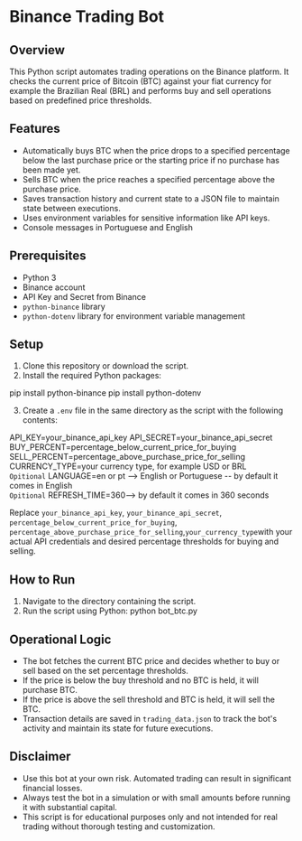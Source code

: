 # Binance Trading Bot

## Overview
This Python script automates trading operations on the Binance platform. It checks the current price of Bitcoin (BTC) against your fiat currency for example the Brazilian Real (BRL) and performs buy and sell operations based on predefined price thresholds.

## Features
- Automatically buys BTC when the price drops to a specified percentage below the last purchase price or the starting price if no purchase has been made yet.
- Sells BTC when the price reaches a specified percentage above the purchase price.
- Saves transaction history and current state to a JSON file to maintain state between executions.
- Uses environment variables for sensitive information like API keys.
- Console messages in Portuguese and English

## Prerequisites
- Python 3
- Binance account
- API Key and Secret from Binance
- `python-binance` library
- `python-dotenv` library for environment variable management

## Setup
1. Clone this repository or download the script.
2. Install the required Python packages:

pip install python-binance
pip install python-dotenv

3. Create a `.env` file in the same directory as the script with the following contents:

API_KEY=your_binance_api_key
API_SECRET=your_binance_api_secret
BUY_PERCENT=percentage_below_current_price_for_buying
SELL_PERCENT=percentage_above_purchase_price_for_selling   
CURRENCY_TYPE=your currency type, for example USD or BRL    
`Opitional` LANGUAGE=en or pt --> English or Portuguese -- by default it comes in English   
`Opitional` REFRESH_TIME=360--> by default it comes in 360 seconds    


Replace `your_binance_api_key`, `your_binance_api_secret`, `percentage_below_current_price_for_buying`, `percentage_above_purchase_price_for_selling`,`your_currency_type`with your actual API credentials and desired percentage thresholds for buying and selling.

## How to Run
1. Navigate to the directory containing the script.
2. Run the script using Python:
python bot_btc.py 

## Operational Logic
- The bot fetches the current BTC price and decides whether to buy or sell based on the set percentage thresholds.
- If the price is below the buy threshold and no BTC is held, it will purchase BTC.
- If the price is above the sell threshold and BTC is held, it will sell the BTC.
- Transaction details are saved in `trading_data.json` to track the bot's activity and maintain its state for future executions.

## Disclaimer
- Use this bot at your own risk. Automated trading can result in significant financial losses.
- Always test the bot in a simulation or with small amounts before running it with substantial capital.
- This script is for educational purposes only and not intended for real trading without thorough testing and customization.